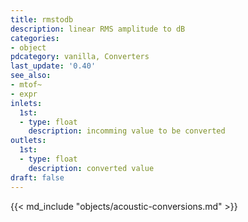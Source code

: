```yaml
---
title: rmstodb
description: linear RMS amplitude to dB
categories:
- object
pdcategory: vanilla, Converters
last_update: '0.40'
see_also:
- mtof~
- expr
inlets:
  1st:
  - type: float
    description: incomming value to be converted
outlets:
  1st:
  - type: float
    description: converted value
draft: false
---
```

{{< md_include "objects/acoustic-conversions.md" >}}
